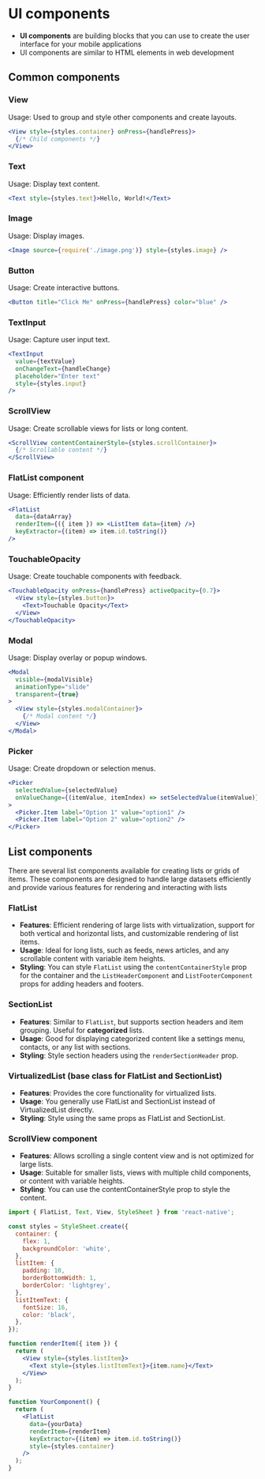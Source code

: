# UI components

- **UI components** are building blocks that you can use to create the user interface for your mobile applications
- UI components are similar to HTML elements in web development

## Common components

### View

Usage: Used to group and style other components and create layouts.

```jsx
<View style={styles.container} onPress={handlePress}>
  {/* Child components */}
</View>
```

### Text

Usage: Display text content.

```jsx
<Text style={styles.text}>Hello, World!</Text>
```

### Image

Usage: Display images.

```jsx
<Image source={require('./image.png')} style={styles.image} />

```

### Button

Usage: Create interactive buttons.

```jsx
<Button title="Click Me" onPress={handlePress} color="blue" />
```

### TextInput

Usage: Capture user input text.

```jsx
<TextInput
  value={textValue}
  onChangeText={handleChange}
  placeholder="Enter text"
  style={styles.input}
/>

```

### ScrollView

Usage: Create scrollable views for lists or long content.


```jsx
<ScrollView contentContainerStyle={styles.scrollContainer}>
  {/* Scrollable content */}
</ScrollView>
```

### FlatList component

Usage: Efficiently render lists of data.

```jsx
<FlatList
  data={dataArray}
  renderItem={({ item }) => <ListItem data={item} />}
  keyExtractor={(item) => item.id.toString()}
/>
```

### TouchableOpacity

Usage: Create touchable components with feedback.

```jsx
<TouchableOpacity onPress={handlePress} activeOpacity={0.7}>
  <View style={styles.button}>
    <Text>Touchable Opacity</Text>
  </View>
</TouchableOpacity>
```

### Modal

Usage: Display overlay or popup windows.

```jsx
<Modal
  visible={modalVisible}
  animationType="slide"
  transparent={true}
>
  <View style={styles.modalContainer}>
    {/* Modal content */}
  </View>
</Modal>
```

### Picker

Usage: Create dropdown or selection menus.

```jsx
<Picker
  selectedValue={selectedValue}
  onValueChange={(itemValue, itemIndex) => setSelectedValue(itemValue)}
>
  <Picker.Item label="Option 1" value="option1" />
  <Picker.Item label="Option 2" value="option2" />
</Picker>
```

## List components

There are several list components available for creating lists or grids of items. These components are designed to handle large datasets efficiently and provide various features for rendering and interacting with lists

### FlatList

- **Features**: Efficient rendering of large lists with virtualization, support for both vertical and horizontal lists, and customizable rendering of list items.
- **Usage**: Ideal for long lists, such as feeds, news articles, and any scrollable content with variable item heights.
- **Styling**: You can style `FlatList` using the `contentContainerStyle` prop for the container and the `ListHeaderComponent` and `ListFooterComponent` props for adding headers and footers.

### SectionList

- **Features**: Similar to `FlatList`, but supports section headers and item grouping. Useful for **categorized** lists.
- **Usage**: Good for displaying categorized content like a settings menu, contacts, or any list with sections.
- **Styling**: Style section headers using the `renderSectionHeader` prop.

### VirtualizedList (base class for FlatList and SectionList)

- **Features**: Provides the core functionality for virtualized lists.
- **Usage**: You generally use FlatList and SectionList instead of VirtualizedList directly.
- **Styling**: Style using the same props as FlatList and SectionList.

### ScrollView component

- **Features**: Allows scrolling a single content view and is not optimized for large lists.
- **Usage**: Suitable for smaller lists, views with multiple child components, or content with variable heights.
- **Styling**: You can use the contentContainerStyle prop to style the content.

```jsx
import { FlatList, Text, View, StyleSheet } from 'react-native';

const styles = StyleSheet.create({
  container: {
    flex: 1,
    backgroundColor: 'white',
  },
  listItem: {
    padding: 10,
    borderBottomWidth: 1,
    borderColor: 'lightgrey',
  },
  listItemText: {
    fontSize: 16,
    color: 'black',
  },
});

function renderItem({ item }) {
  return (
    <View style={styles.listItem}>
      <Text style={styles.listItemText}>{item.name}</Text>
    </View>
  );
}

function YourComponent() {
  return (
    <FlatList
      data={yourData}
      renderItem={renderItem}
      keyExtractor={(item) => item.id.toString()}
      style={styles.container}
    />
  );
}
```
